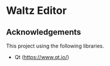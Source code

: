 # Waltz Editor

## Acknowledgements
This project using the following libraries.
- Qt (https://www.qt.io/)
